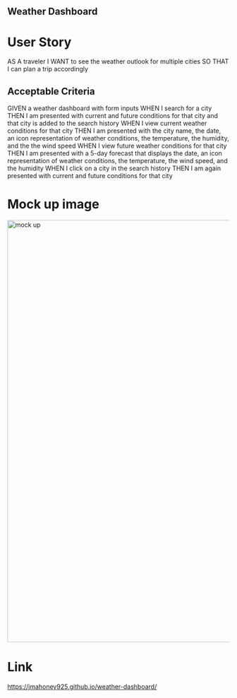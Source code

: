 ## Weather Dashboard

# User Story
AS A traveler
I WANT to see the weather outlook for multiple cities
SO THAT I can plan a trip accordingly

## Acceptable Criteria 
GIVEN a weather dashboard with form inputs
WHEN I search for a city
THEN I am presented with current and future conditions for that city and that city is added to the search history
WHEN I view current weather conditions for that city
THEN I am presented with the city name, the date, an icon representation of weather conditions, the temperature, the humidity, and the the wind speed
WHEN I view future weather conditions for that city
THEN I am presented with a 5-day forecast that displays the date, an icon representation of weather conditions, the temperature, the wind speed, and the humidity
WHEN I click on a city in the search history
THEN I am again presented with current and future conditions for that city

# Mock up image

<img width="956" alt="mock up" src="https://user-images.githubusercontent.com/125324601/229645902-aec35300-22aa-4b4c-bd56-d857333dcd20.png">


# Link

https://jmahoney925.github.io/weather-dashboard/
